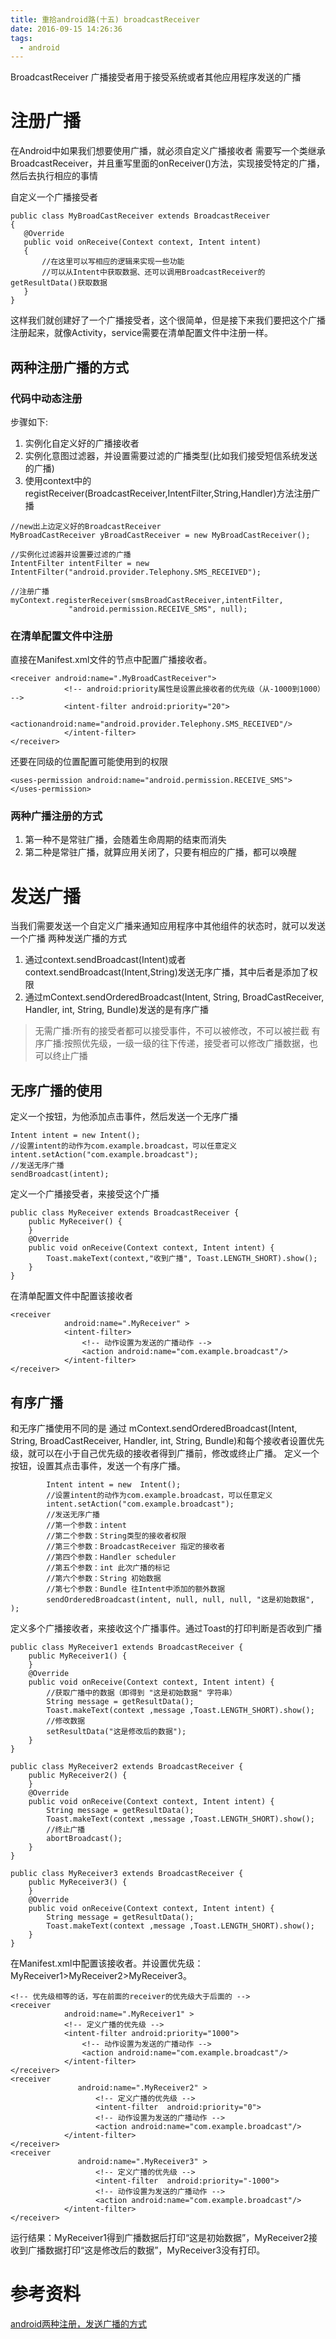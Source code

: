 ```yaml
---
title: 重拾android路(十五) broadcastReceiver
date: 2016-09-15 14:26:36
tags:
  - android
---
```


BroadcastReceiver 广播接受者用于接受系统或者其他应用程序发送的广播
<!--more-->
# 注册广播
在Android中如果我们想要使用广播，就必须自定义广播接收者
需要写一个类继承BroadcastReceiver，并且重写里面的onReceiver()方法，实现接受特定的广播，然后去执行相应的事情

自定义一个广播接受者
```
public class MyBroadCastReceiver extends BroadcastReceiver   
{  
   @Override  
   public void onReceive(Context context, Intent intent)   
   {   
       //在这里可以写相应的逻辑来实现一些功能
       //可以从Intent中获取数据、还可以调用BroadcastReceiver的getResultData()获取数据
   }   
}
```
这样我们就创建好了一个广播接受者，这个很简单，但是接下来我们要把这个广播注册起来，就像Activity，service需要在清单配置文件中注册一样。
## 两种注册广播的方式
### 代码中动态注册
步骤如下:
1. 实例化自定义好的广播接收者
2. 实例化意图过滤器，并设置需要过滤的广播类型(比如我们接受短信系统发送的广播)
3. 使用context中的registReceiver(BroadcastReceiver,IntentFilter,String,Handler)方法注册广播
```
//new出上边定义好的BroadcastReceiver
MyBroadCastReceiver yBroadCastReceiver = new MyBroadCastReceiver();

//实例化过滤器并设置要过滤的广播  
IntentFilter intentFilter = new IntentFilter("android.provider.Telephony.SMS_RECEIVED");

//注册广播   
myContext.registerReceiver(smsBroadCastReceiver,intentFilter, 
             "android.permission.RECEIVE_SMS", null);
```
### 在清单配置文件中注册
直接在Manifest.xml文件的<application>节点中配置广播接收者。
```
<receiver android:name=".MyBroadCastReceiver">  
            <!-- android:priority属性是设置此接收者的优先级（从-1000到1000） -->
            <intent-filter android:priority="20">
            <actionandroid:name="android.provider.Telephony.SMS_RECEIVED"/>  
            </intent-filter>  
</receiver>
```
还要在<code><application></code>同级的位置配置可能使用到的权限
```
<uses-permission android:name="android.permission.RECEIVE_SMS">
</uses-permission>
```
### 两种广播注册的方式
1. 第一种不是常驻广播，会随着生命周期的结束而消失
2. 第二种是常驻广播，就算应用关闭了，只要有相应的广播，都可以唤醒

# 发送广播
当我们需要发送一个自定义广播来通知应用程序中其他组件的状态时，就可以发送一个广播
两种发送广播的方式
1. 通过context.sendBroadcast(Intent)或者context.sendBroadcast(Intent,String)发送无序广播，其中后者是添加了权限
2. 通过mContext.sendOrderedBroadcast(Intent, String, BroadCastReceiver, Handler, int, String, Bundle)发送的是有序广播

> 无需广播:所有的接受者都可以接受事件，不可以被修改，不可以被拦截
> 有序广播:按照优先级，一级一级的往下传递，接受者可以修改广播数据，也可以终止广播

## 无序广播的使用
定义一个按钮，为他添加点击事件，然后发送一个无序广播
```
Intent intent = new Intent();
//设置intent的动作为com.example.broadcast，可以任意定义
intent.setAction("com.example.broadcast");
//发送无序广播
sendBroadcast(intent);
```
定义一个广播接受者，来接受这个广播
```
public class MyReceiver extends BroadcastReceiver {
    public MyReceiver() {
    }
    @Override
    public void onReceive(Context context, Intent intent) {
        Toast.makeText(context,"收到广播", Toast.LENGTH_SHORT).show();
    }
}
```
在清单配置文件中配置该接收者
```
<receiver
            android:name=".MyReceiver" >
            <intent-filter>
                <!-- 动作设置为发送的广播动作 -->
                <action android:name="com.example.broadcast"/>
            </intent-filter>
</receiver>
```
## 有序广播
和无序广播使用不同的是 通过 mContext.sendOrderedBroadcast(Intent, String, BroadCastReceiver, Handler, int, String, Bundle)和每个接收者设置优先级，就可以在小于自己优先级的接收者得到广播前，修改或终止广播。
定义一个按钮，设置其点击事件，发送一个有序广播。
```
        Intent intent = new  Intent();
        //设置intent的动作为com.example.broadcast，可以任意定义
        intent.setAction("com.example.broadcast");
        //发送无序广播
        //第一个参数：intent
        //第二个参数：String类型的接收者权限
        //第三个参数：BroadcastReceiver 指定的接收者
        //第四个参数：Handler scheduler
        //第五个参数：int 此次广播的标记 
        //第六个参数：String 初始数据
        //第七个参数：Bundle 往Intent中添加的额外数据
        sendOrderedBroadcast(intent, null, null, null, "这是初始数据", );
```
定义多个广播接收者，来接收这个广播事件。通过Toast的打印判断是否收到广播
```
public class MyReceiver1 extends BroadcastReceiver {
    public MyReceiver1() {
    }
    @Override
    public void onReceive(Context context, Intent intent) {
        //获取广播中的数据（即得到 "这是初始数据" 字符串）
        String message = getResultData();
        Toast.makeText(context ,message ,Toast.LENGTH_SHORT).show();
        //修改数据
        setResultData("这是修改后的数据");
    }
}
```
```
public class MyReceiver2 extends BroadcastReceiver {
    public MyReceiver2() {
    }
    @Override
    public void onReceive(Context context, Intent intent) {
        String message = getResultData();
        Toast.makeText(context ,message ,Toast.LENGTH_SHORT).show();
        //终止广播
        abortBroadcast();
    }
}
```
```
public class MyReceiver3 extends BroadcastReceiver {
    public MyReceiver3() {
    }
    @Override
    public void onReceive(Context context, Intent intent) {
        String message = getResultData();
        Toast.makeText(context ,message ,Toast.LENGTH_SHORT).show();
    }
}
```
在Manifest.xml中配置该接收者。并设置优先级：MyReceiver1>MyReceiver2>MyReceiver3。
```
<!-- 优先级相等的话，写在前面的receiver的优先级大于后面的 -->
<receiver
            android:name=".MyReceiver1" >
            <!-- 定义广播的优先级 -->
            <intent-filter android:priority="1000">                
                <!-- 动作设置为发送的广播动作 -->
                <action android:name="com.example.broadcast"/>
            </intent-filter>
</receiver>
<receiver 
               android:name=".MyReceiver2" >
                   <!-- 定义广播的优先级 -->
                   <intent-filter  android:priority="0">
                   <!-- 动作设置为发送的广播动作 -->
                   <action android:name="com.example.broadcast"/>
            </intent-filter>
</receiver>
<receiver 
               android:name=".MyReceiver3" >
                   <!-- 定义广播的优先级 -->
                   <intent-filter  android:priority="-1000">
                   <!-- 动作设置为发送的广播动作 -->
                   <action android:name="com.example.broadcast"/>
            </intent-filter>
</receiver>
```
运行结果：MyReceiver1得到广播数据后打印“这是初始数据”，MyReceiver2接收到广播数据打印“这是修改后的数据”，MyReceiver3没有打印。


# 参考资料
[android两种注册，发送广播的方式](https://www.jianshu.com/p/ea5e233d9f43)
